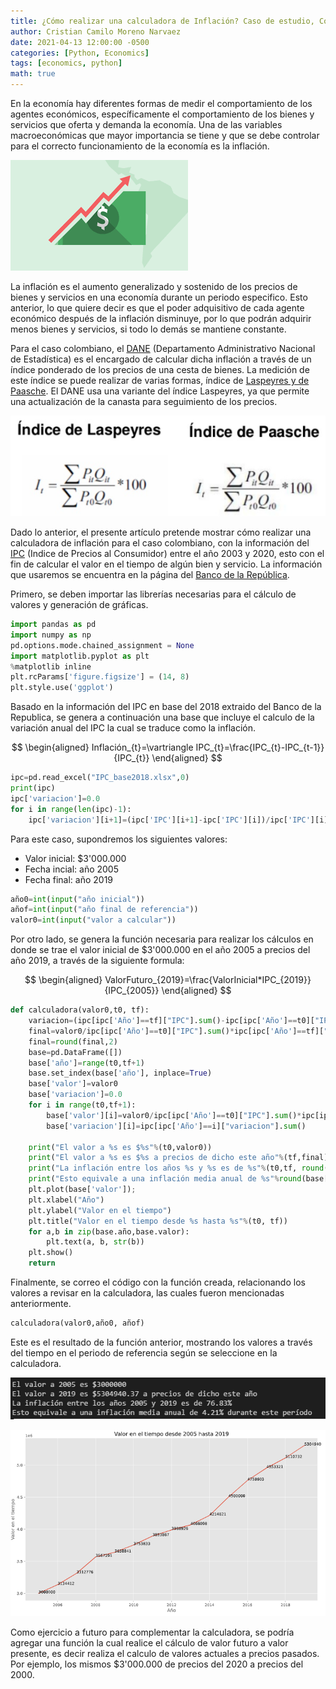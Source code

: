```yaml
---
title: ¿Cómo realizar una calculadora de Inflación? Caso de estudio, Colombia entre el 2003 al 2020.
author: Cristian Camilo Moreno Narvaez
date: 2021-04-13 12:00:00 -0500
categories: [Python, Economics]
tags: [economics, python]
math: true
---
```


En la economía hay diferentes formas de medir el comportamiento de los agentes económicos, específicamente el comportamiento de los bienes y servicios que oferta y demanda la economía.  Una de las variables macroeconómicas que mayor importancia se tiene y que se debe controlar para el correcto funcionamiento de la economía es la inflación.

![ ](/assets/img/2021-04-14-convertidor-IPC/descarga.png)

La inflación es el aumento generalizado y sostenido de los precios de bienes y servicios en una economía durante un periodo especifico. Esto anterior, lo que quiere decir es que el poder adquisitivo de cada agente económico después de la inflación disminuye, por lo que podrán adquirir menos bienes y servicios, si todo lo demás se mantiene constante.

<script async src="https://pagead2.googlesyndication.com/pagead/js/adsbygoogle.js"></script>
<!-- horizontal ad -->
<ins class="adsbygoogle"
     style="display:block"
     data-ad-client="ca-pub-2402437399062384"
     data-ad-slot="8047040393"
     data-ad-format="auto"
     data-full-width-responsive="true"></ins>
<script>
     (adsbygoogle = window.adsbygoogle || []).push({});
</script>


Para el caso colombiano, el [DANE](gestyy.com/euK27v) (Departamento Administrativo Nacional de Estadística) es el encargado de calcular dicha inflación a través de un índice ponderado de los precios de una cesta de bienes. La medición de este índice se puede realizar de varias formas, índice de [Laspeyres y de Paasche](gestyy.com/euK3Fc). El DANE usa una variante del índice Laspeyres, ya que permite una actualización de la canasta para seguimiento de los precios.

![ ](/assets/img/2021-04-14-convertidor-IPC/imagen0.PNG)

Dado lo anterior, el presente artículo pretende mostrar cómo realizar una calculadora de inflación para el caso colombiano, con la información del [IPC](gestyy.com/euK3BY) (Indice de Precios al Consumidor) entre el año 2003 y 2020, esto con el fin de calcular el valor en el tiempo de algún bien y servicio. La información que usaremos se encuentra en la página del [Banco de la República](gestyy.com/euK32D).

Primero, se deben importar las librerías necesarias para el cálculo de valores y generación de gráficas.

```python
import pandas as pd
import numpy as np
pd.options.mode.chained_assignment = None 
import matplotlib.pyplot as plt
%matplotlib inline
plt.rcParams['figure.figsize'] = (14, 8)
plt.style.use('ggplot')
```

Basado en la información del IPC en base del 2018 extraido del Banco de la Republica, se genera a continuación una base que incluye el calculo de la variación anual del IPC la cual se traduce como la inflación.  

$$
\begin{aligned}
Inflación_{t}=\vartriangle IPC_{t}=\frac{IPC_{t}-IPC_{t-1}}{IPC_{t}}
\end{aligned}
$$


```python
ipc=pd.read_excel("IPC_base2018.xlsx",0)
print(ipc)
ipc['variacion']=0.0
for i in range(len(ipc)-1):
    ipc['variacion'][i+1]=(ipc['IPC'][i+1]-ipc['IPC'][i])/ipc['IPC'][i]
```

Para este caso, supondremos los siguientes valores:
+ Valor inicial: $3'000.000
+ Fecha incial: año 2005
+ Fecha final: año 2019

```python
año0=int(input("año inicial"))
añof=int(input("año final de referencia"))
valor0=int(input("valor a calcular"))
```

Por otro lado, se genera la función necesaria para realizar los cálculos en donde se trae el valor inicial de $3'000.000 en el año 2005 a precios del año 2019, a través de la siguiente formula:

$$
\begin{aligned}
ValorFuturo_{2019}=\frac{ValorInicial*IPC_{2019}}{IPC_{2005}}
\end{aligned}
$$

```python
def calculadora(valor0,t0, tf):
    variacion=(ipc[ipc['Año']==tf]["IPC"].sum()-ipc[ipc['Año']==t0]["IPC"].sum())/ipc[ipc['Año']==t0]["IPC"].sum()*100
    final=valor0/ipc[ipc['Año']==t0]["IPC"].sum()*ipc[ipc['Año']==tf]["IPC"].sum()
    final=round(final,2)
    base=pd.DataFrame([])
    base['año']=range(t0,tf+1)
    base.set_index(base['año'], inplace=True)
    base['valor']=valor0
    base['variacion']=0.0
    for i in range(t0,tf+1):
        base['valor'][i]=valor0/ipc[ipc['Año']==t0]["IPC"].sum()*ipc[ipc['Año']==i]["IPC"].sum()
        base['variacion'][i]=ipc[ipc['Año']==i]["variacion"].sum()

    print("El valor a %s es $%s"%(t0,valor0))
    print("El valor a %s es $%s a precios de dicho este año"%(tf,final))
    print("La inflación entre los años %s y %s es de %s"%(t0,tf, round(variacion,2))+"%")
    print("Esto equivale a una inflación media anual de %s"%round(base['variacion'].mean()*100, 2)+"% "+"durante este período")
    plt.plot(base['valor']);
    plt.xlabel("Año")
    plt.ylabel("Valor en el tiempo")
    plt.title("Valor en el tiempo desde %s hasta %s"%(t0, tf))
    for a,b in zip(base.año,base.valor): 
        plt.text(a, b, str(b))
    plt.show()
    return 
```

Finalmente, se correo el código con la función creada, relacionando los valores a revisar en la calculadora, las cuales fueron mencionadas anteriormente.

```python
calculadora(valor0,año0, añof)
```

Este es el resultado de la función anterior, mostrando los valores a través del tiempo en el periodo de referencia según se seleccione en la calculadora.

![ ](/assets/img/2021-04-14-convertidor-IPC/imagen2.PNG)

![ ](/assets/img/2021-04-14-convertidor-IPC/imagen1.PNG)

Como ejercicio a futuro para complementar la calculadora, se podría agregar una función la cual realice el cálculo de valor futuro a valor presente, es decir realiza el calculo de valores actuales a precios pasados. Por ejemplo, los mismos $3'000.000 de precios del 2020 a precios del 2000.

<script async src="https://pagead2.googlesyndication.com/pagead/js/adsbygoogle.js"></script>
<!-- horizontal ad -->
<ins class="adsbygoogle"
     style="display:block"
     data-ad-client="ca-pub-2402437399062384"
     data-ad-slot="8047040393"
     data-ad-format="auto"
     data-full-width-responsive="true"></ins>
<script>
     (adsbygoogle = window.adsbygoogle || []).push({});
</script>
